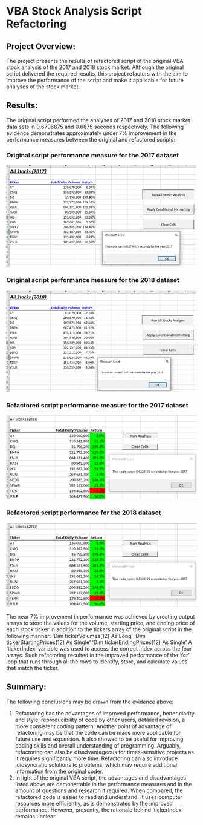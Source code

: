 # VBA Stock Analysis Script Refactoring
## Project Overview: 
The project presents the results of refactored script of the original VBA stock analysis of the 2017 and 2018 stock market. Although the original script delivered the required results, this project refactors with the aim to improve the performance of the script and make it applicable for future analyses of the stock market.
## Results:
The original script performed the analyses of 2017 and 2018 stock market data sets in 0.6796875 and 0.6875 seconds respectively. The following evidence demonstrates approximately under 7% improvement in the performance measures between the original and refactored scripts:
### Original script performance measure for the 2017 dataset
![Original_Script_2017](resources/Original_Script_2017.png) 
### Original script performance measure for the 2018 dataset
![Original_Script_2017](resources/Original_Script_2018.png)
### Refactored script performance measure for the 2017 dataset
![VBA_Challenge_2017](resources/VBA_Challenge_2017.png)
### Refactored script performance for the 2018 dataset
![VBA_Challenge_2017](resources/VBA_Challenge_2017.png) 

The near 7% improvement in performance was achieved by creating output arrays to store the values for the volume, starting price, and ending price of each stock ticker in addition to the tickers array of the original script in the following manner:
‘Dim tickerVolumes(12) As Long’
‘Dim tickerStartingPrices(12) As Single’
‘Dim tickerEndingPrices(12) As Single’
A ‘tickerIndex’ variable was used to access the correct index across the four arrays. Such refactoring resulted in the improved performance of the ‘for’ loop that runs through all the rows to identify, store, and calculate values that match the ticker. 

## Summary:
The following conclusions may be drawn from the evidence above:
1.	Refactoring has the advantages of improved performance, better clarity and style, reproducibility of code by other users, detailed revision, a more consistent coding pattern. Another point of advantage of refactoring may be that the code can be made more applicable for future use and expansion. It also showed to be useful for improving coding skills and overall understanding of programming. Arguably, refactoring can also be disadvantageous for times-sensitive projects as it requires significantly more time. Refactoring can also introduce idiosyncratic solutions to problems, which may require additional information from the original coder. 
2.	In light of the original VBA script, the advantages and disadvantages listed above are demonstrable in the performance measures and in the amount of questions and research it required. When compared, the refactored code is easier to read and understand. It uses computer resources more efficiently, as is demonstrated by the improved performance. However, presently, the rationale behind ‘tickerIndex’ remains unclear. 

